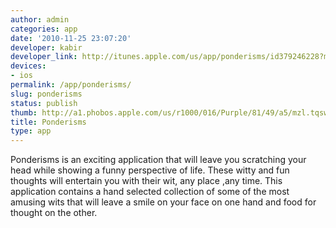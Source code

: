 ```yaml
---
author: admin
categories: app
date: '2010-11-25 23:07:20'
developer: kabir
developer_link: http://itunes.apple.com/us/app/ponderisms/id379246228?mt=8
devices: 
- ios
permalink: /app/ponderisms/
slug: ponderisms
status: publish
thumb: http://a1.phobos.apple.com/us/r1000/016/Purple/81/49/a5/mzl.tqswedlg.175x175-75.jpg
title: Ponderisms
type: app
---
```


Ponderisms is an exciting application that will leave you scratching your head while showing a funny perspective of life. These witty and fun thoughts will entertain you with their wit, any place ,any time. This application contains a hand selected collection of some of the most amusing wits that will leave a smile on your face on one hand and food for thought on the other.